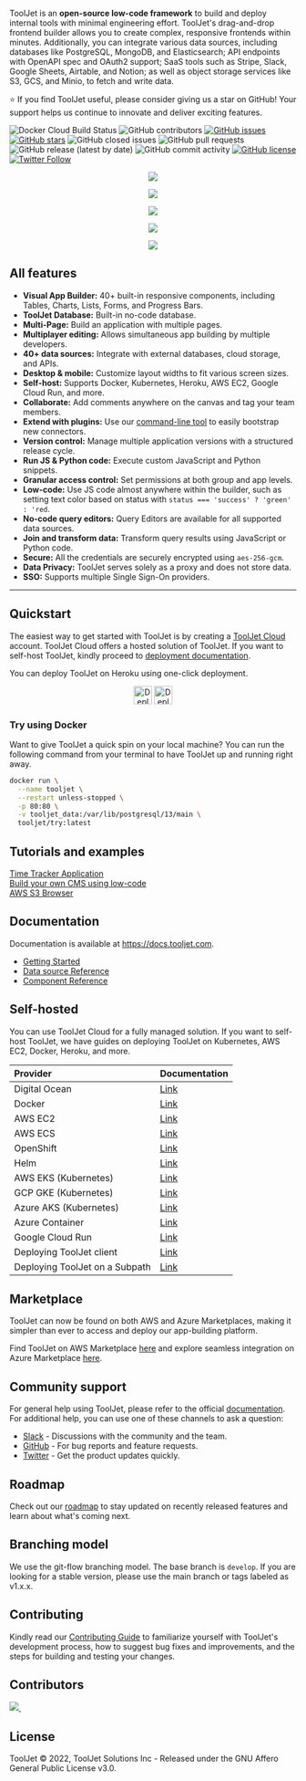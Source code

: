 ToolJet is an **open-source low-code framework** to build and deploy internal tools with minimal engineering effort. ToolJet's drag-and-drop frontend builder allows you to create complex, responsive frontends within minutes. Additionally, you can integrate various data sources, including databases like PostgreSQL, MongoDB, and Elasticsearch; API endpoints with OpenAPI spec and OAuth2 support; SaaS tools such as Stripe, Slack, Google Sheets, Airtable, and Notion; as well as object storage services like S3, GCS, and Minio, to fetch and write data.

⭐ If you find ToolJet useful, please consider giving us a star on GitHub! Your support helps us continue to innovate and deliver exciting features.

![Docker Cloud Build Status](https://img.shields.io/docker/cloud/build/tooljet/tooljet-ce)
![GitHub contributors](https://img.shields.io/github/contributors/tooljet/tooljet)
[![GitHub issues](https://img.shields.io/github/issues/ToolJet/ToolJet)](https://github.com/ToolJet/ToolJet/issues)
[![GitHub stars](https://img.shields.io/github/stars/ToolJet/ToolJet)](https://github.com/ToolJet/ToolJet/stargazers)
![GitHub closed issues](https://img.shields.io/github/issues-closed/tooljet/tooljet)
![GitHub pull requests](https://img.shields.io/github/issues-pr-raw/tooljet/tooljet)
![GitHub release (latest by date)](https://img.shields.io/github/v/release/tooljet/tooljet)
![GitHub commit activity](https://img.shields.io/github/commit-activity/m/tooljet/tooljet)
[![GitHub license](https://img.shields.io/github/license/ToolJet/ToolJet)](https://github.com/ToolJet/ToolJet)
[![Twitter Follow](https://img.shields.io/twitter/follow/ToolJet?style=social)](https://twitter.com/ToolJet)

<p align="center">
    <img src="https://user-images.githubusercontent.com/7828962/211444352-4d6d2e4a-13c9-4980-9e16-4aed4af9811b.png"/>
</p>

<p align="center">
  <kbd>
    <img src="https://user-images.githubusercontent.com/7828962/202402863-2851a072-9dca-4b8b-9473-0d044373928b.png"/>

  </kbd>
</p>

<p align="center">
  <kbd>
<img src="https://user-images.githubusercontent.com/7828962/211364385-10714e24-f1ac-4e72-a2a1-ec7dc2d412ab.png"/>
  </kbd>
</p>

<p align="center">
  <kbd>
<img src="https://user-images.githubusercontent.com/7828962/202402422-8f1df2a4-5c07-4125-9c2e-5450b90f464c.png"/>
  </kbd>
</p>

<p align="center">
  <kbd>
<img src="https://user-images.githubusercontent.com/7828962/202402574-7cd7c606-d751-4de1-ba56-abbedba54b13.png"/>
  </kbd>
</p>


## All features

- **Visual App Builder:** 40+ built-in responsive components, including Tables, Charts, Lists, Forms, and Progress Bars.
- **ToolJet Database:** Built-in no-code database.
- **Multi-Page:** Build an application with multiple pages.
- **Multiplayer editing:** Allows simultaneous app building by multiple developers.
- **40+ data sources:** Integrate with external databases, cloud storage, and APIs.
- **Desktop & mobile:** Customize layout widths to fit various screen sizes.
- **Self-host:** Supports Docker, Kubernetes, Heroku, AWS EC2, Google Cloud Run, and more.
- **Collaborate:** Add comments anywhere on the canvas and tag your team members.
- **Extend with plugins:** Use our [command-line tool](https://www.npmjs.com/package/@tooljet/cli) to easily bootstrap new connectors.
- **Version control:** Manage multiple application versions with a structured release cycle.
- **Run JS & Python code:** Execute custom JavaScript and Python snippets.
- **Granular access control:** Set permissions at both group and app levels.
- **Low-code:** Use JS code almost anywhere within the builder, such as setting text color based on status with 
`status === 'success' ? 'green' : 'red`.
- **No-code query editors:** Query Editors are available for all supported data sources.
- **Join and transform data:** Transform query results using JavaScript or Python code.
- **Secure:** All the credentials are securely encrypted using `aes-256-gcm`.
- **Data Privacy:** ToolJet serves solely as a proxy and does not store data.
- **SSO:** Supports multiple Single Sign-On providers.

<hr>

## Quickstart
The easiest way to get started with ToolJet is by creating a [ToolJet Cloud](https://tooljet.com) account. ToolJet Cloud offers a hosted solution of ToolJet. If you want to self-host ToolJet, kindly proceed to [deployment documentation](https://docs.tooljet.com/docs/setup/).

You can deploy ToolJet on Heroku using one-click deployment.

<p align="center">
  <a href="https://heroku.com/deploy?template=https://github.com/tooljet/tooljet/tree/main"><img src="https://www.herokucdn.com/deploy/button.svg" alt="Deploy to Heroku" height=32></a>
  <a href="https://cloud.digitalocean.com/apps/new?repo=https://github.com/ToolJet/ToolJet/tree/main"><img src="https://www.deploytodo.com/do-btn-blue.svg" alt="Deploy to DigitalOcean" height=32></a>
</p>

### Try using Docker
Want to give ToolJet a quick spin on your local machine? You can run the following command from your terminal to have ToolJet up and running right away.

```bash
docker run \
  --name tooljet \
  --restart unless-stopped \
  -p 80:80 \
  -v tooljet_data:/var/lib/postgresql/13/main \
  tooljet/try:latest
```

## Tutorials and examples

[Time Tracker Application](https://docs.tooljet.com/docs/#quickstart-guide)<br>
[Build your own CMS using low-code](https://blog.tooljet.com/build-cms-using-lowcode-and-mongodb/)<br>
[AWS S3 Browser](https://blog.tooljet.com/build-an-aws-s3-broswer-with-tooljet/)<br>

## Documentation
Documentation is available at https://docs.tooljet.com.

- [Getting Started](https://docs.tooljet.com)<br>
- [Data source Reference](https://docs.tooljet.com/docs/data-sources/airtable/)<br>
- [Component Reference](https://docs.tooljet.com/docs/widgets/button)

## Self-hosted
You can use ToolJet Cloud for a fully managed solution. If you want to self-host ToolJet, we have guides on deploying ToolJet on Kubernetes, AWS EC2, Docker, Heroku, and more.

| Provider  | Documentation |
| :------------- | :------------- |
| Digital Ocean | [Link](https://docs.tooljet.com/docs/setup/digitalocean)  |
| Docker  | [Link](https://docs.tooljet.com/docs/setup/docker)   |
| AWS EC2 | [Link](https://docs.tooljet.com/docs/setup/ec2)  |
| AWS ECS | [Link](https://docs.tooljet.com/docs/setup/ecs)   |
| OpenShift | [Link](https://docs.tooljet.com/docs/setup/openshift)   |
| Helm | [Link](https://docs.tooljet.com/docs/setup/helm)   |
| AWS EKS (Kubernetes) | [Link](https://docs.tooljet.com/docs/setup/kubernetes)   |
| GCP GKE (Kubernetes) | [Link](https://docs.tooljet.com/docs/setup/kubernetes-gke)   |
| Azure AKS (Kubernetes) | [Link](https://docs.tooljet.com/docs/setup/kubernetes-aks)   |
| Azure Container | [Link](https://docs.tooljet.com/docs/setup/azure-container)   |
| Google Cloud Run  | [Link](https://docs.tooljet.com/docs/setup/google-cloud-run)   |
| Deploying ToolJet client  | [Link](https://docs.tooljet.com/docs/setup/client)   |
| Deploying ToolJet on a Subpath  | [Link](https://docs.tooljet.com/docs/setup/tooljet-subpath/)   |

## Marketplace 
ToolJet can now be found on both AWS and Azure Marketplaces, making it simpler than ever to access and deploy our app-building platform.

Find ToolJet on AWS Marketplace [here](https://aws.amazon.com/marketplace/pp/prodview-fxjto27jkpqfg?sr=0-1&ref_=beagle&applicationId=AWSMPContessa) and explore seamless integration on Azure Marketplace [here](https://azuremarketplace.microsoft.com/en-us/marketplace/apps/tooljetsolutioninc1679496832216.tooljet?tab=Overview).

## Community support
For general help using ToolJet, please refer to the official [documentation](https://docs.tooljet.com/docs/). For additional help, you can use one of these channels to ask a question:

- [Slack](https://tooljet.com/slack) - Discussions with the community and the team.
- [GitHub](https://github.com/ToolJet/ToolJet/issues) - For bug reports and feature requests.
- [Twitter](https://twitter.com/ToolJet) - Get the product updates quickly.

## Roadmap
Check out our [roadmap](https://github.com/ToolJet/ToolJet/projects/2) to stay updated on recently released features and learn about what's coming next.

## Branching model
We use the git-flow branching model. The base branch is `develop`. If you are looking for a stable version, please use the main branch or tags labeled as v1.x.x.

## Contributing
Kindly read our [Contributing Guide](CONTRIBUTING.md) to familiarize yourself with ToolJet's development process, how to suggest bug fixes and improvements, and the steps for building and testing your changes. <br>

## Contributors
<a href="https://github.com/tooljet/tooljet/graphs/contributors">
  <img src="https://contrib.rocks/image?repo=tooljet/tooljet&max=400&columns=20" />
  <img src="https://us-central1-tooljet-hub.cloudfunctions.net/github" width="0" height="0" />
</a>

## License
ToolJet © 2022, ToolJet Solutions Inc - Released under the GNU Affero General Public License v3.0.

